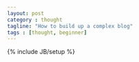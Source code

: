 ```yaml
---
layout: post
category : thought
tagline: "How to build up a complex blog"
tags : [thought, beginner]
---
```

{% include JB/setup %}
